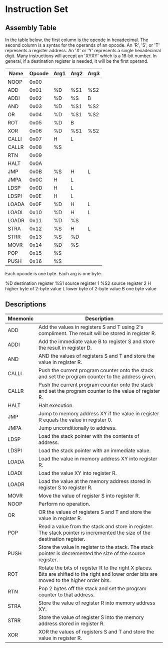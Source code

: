 # Instruction Set

## Assembly Table

In the table below, the first column is the opcode in hexadecimal. The second column is a syntax
for the operands of an opcode. An 'R', 'S', or 'T' represents a register address. An 'X' or 'Y'
represents a single hexadecimal digit. Many instructions will accept an 'XYXY' which is a 16-bit
number. In general, if a destination register is needed, it will be the first operand.

| Name    | Opcode | Arg1 | Arg2 | Arg3 |
|---------|--------|------|------|------|
| NOOP    |  0x00  |      |      |      |
| ADD     |  0x01  |  %D  |  %S1 |  %S2 |
| ADDI    |  0x02  |  %D  |  %S  |  B   |
| AND     |  0x03  |  %D  |  %S1 |  %S2 |
| OR      |  0x04  |  %D  |  %S1 |  %S2 |
| ROT     |  0x05  |  %D  |  B   |      |
| XOR     |  0x06  |  %D  |  %S1 |  %S2 |
| CALLI   |  0x07  |  H   |  L   |      |
| CALLR   |  0x08  |  %S  |      |      |
| RTN     |  0x09  |      |      |      |
| HALT    |  0x0A  |      |      |      |
| JMP     |  0x0B  |  %S  |  H   |  L   |
| JMPA    |  0x0C  |  H   |  L   |      |
| LDSP    |  0x0D  |  H   |  L   |      |
| LDSPI   |  0x0E  |  H   |  L   |      |
| LOADA   |  0x0F  |  %D  |  H   |  L   |
| LOADI   |  0x10  |  %D  |  H   |  L   |
| LOADR   |  0x11  |  %D  |  %S  |      |
| STRA    |  0x12  |  %S  |  H   |  L   |
| STRR    |  0x13  |  %S  |  %D  |      |
| MOVR    |  0x14  |  %D  |  %S  |      |
| POP     |  0x15  |  %S  |      |      |
| PUSH    |  0x16  |  %S  |      |      |

Each opcode is one byte. Each arg is one byte.

%D destination register
%S1 source register 1
%S2 source register 2
H higher byte of 2-byte value
L lower byte of 2-byte value
B one byte value

## Descriptions

| Mnemonic | Description |
|----------|-------------|
| ADD      | Add the values in registers S and T using 2's compliment. The result will be stored in register R. |
| ADDI     | Add the immediate value B to register S and store the result in register D. |
| AND      | AND the values of registers S and T and store the value in register R. |
| CALLI    | Push the current program counter onto the stack and set the program counter to the address given. |
| CALLR    | Push the current program counter onto the stack and set the program counter to the value of register R. |
| HALT     | Halt execution. |
| JMP      | Jump to memory address XY if the value in register R equals the value in register 0. |
| JMPA     | Jump unconditionally to address. |
| LDSP     | Load the stack pointer with the contents of address. |
| LDSPI    | Load the stack pointer with an immediate value. |
| LOADA    | Load the value in memory address XY into register R. |
| LOADI    | Load the value XY into register R. |
| LOADR    | Load the value at the memory address stored in register S to register R. |
| MOVR     | Move the value of register S into register R. |
| NOOP     | Perform no operation. |
| OR       | OR the values of registers S and T and store the value in register R. |
| POP      | Read a value from the stack and store in register. The stack pointer is incremented the size of the destination register. |
| PUSH     | Store the value in register to the stack. The stack pointer is decremented the size of the source register. |
| ROT      | Rotate the bits of register R to the right X places. Bits are shifted to the right and lower order bits are moved to the higher order bits. |
| RTN      | Pop 2 bytes off the stack and set the program counter to that address. |
| STRA     | Store the value of register R into memory address XY. |
| STRR     | Store the value of register S into the memory address stored in register R. |
| XOR      | XOR the values of registers S and T and store the value in register R. |
